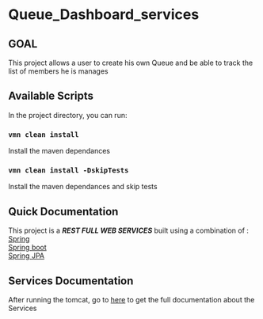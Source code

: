 # Queue_Dashboard_services


## GOAL 
This project allows a user to create his own Queue and be able to track the list of members he is manages

## Available Scripts

In the project directory, you can run:

### `vmn clean install`
Install the maven dependances 

### `vmn clean install -DskipTests`
Install the maven dependances and skip tests

## Quick Documentation
This project is a  _**REST FULL WEB SERVICES**_ built using a combination of : <br> 
[Spring](https://github.com/spring-projects/spring-framework)<br> 
[Spring boot](https://github.com/spring-projects/spring-boot)<br> 
[Spring JPA](https://github.com/spring-projects/spring-data-jpa)

## Services Documentation 
After running the tomcat, go to [here](http://localhost:8080/swagger-ui.html) to get the full documentation about the Services 
